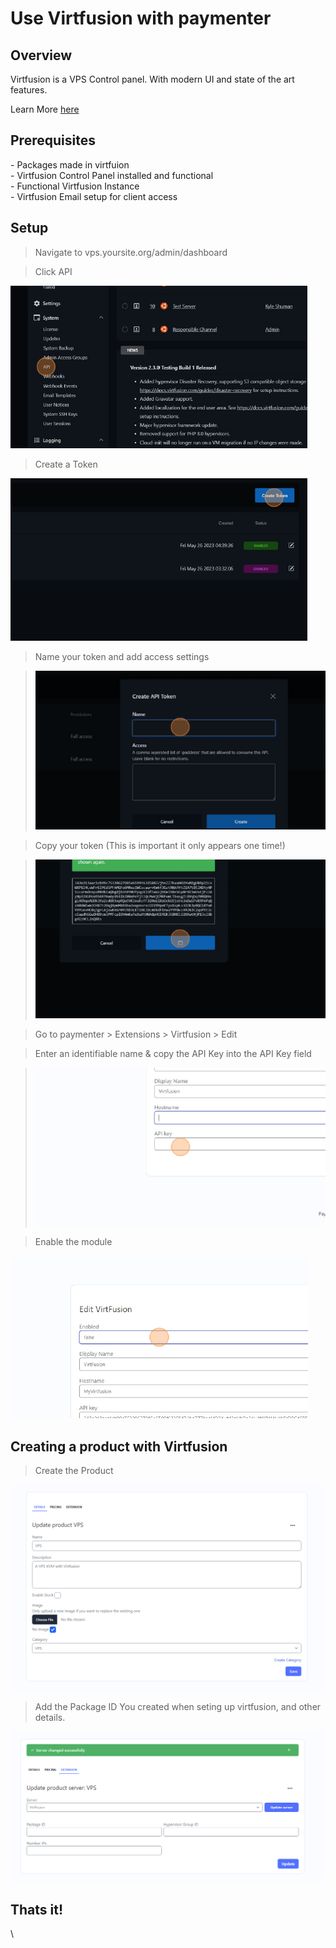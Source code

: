 # Use Virtfusion with paymenter

<h2>Overview</h2>
 <p> Virtfusion is a VPS Control panel. With modern UI and state of the art features. </p>

Learn More [here](https://virtfusion.com/)


<h2>Prerequisites</h2>
- Packages made in virtfuion <br>
- Virtfusion Control Panel installed and functional <br>
- Functional Virtfusion Instance <br>
- Virtfusion Email setup for client access

<h2> Setup </h2>

>  Navigate to vps.yoursite.org/admin/dashboard



> Click API

![](step1.png)



> Create a Token

![](step2.png)


> Name your token and add access settings

> ![](step3.png)

> Copy your token (This is important it only appears one time!)

> ![](step4.png)


> Go to paymenter > Extensions > Virtfusion > Edit

> Enter an identifiable name & copy the API Key into the API Key field

> ![](step5.png)


> Enable the module

![](step6.png)


<h2> Creating a product with Virtfusion </h2>

  > Create the Product 

![](step7.png)

> Add the Package ID You created when seting up virtfusion, and other details.

![](step8.png)

>
<h2> Thats it! </h2>
\